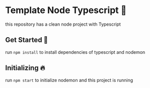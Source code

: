 
# Template Node Typescript 📝  
this repository has a clean node project with Typescript

## Get Started 🚀  
run ``npm install`` to install dependencies of typescript and nodemon

## Initializing 🔥  

run ``npm start`` to initialize nodemon and this project is running
